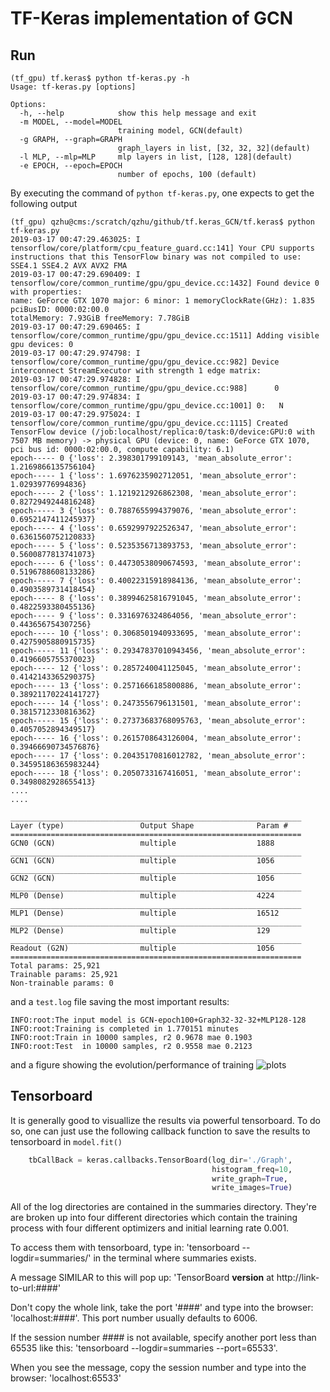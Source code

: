 # TF-Keras implementation of GCN

## Run
```
(tf_gpu) tf.keras$ python tf-keras.py -h
Usage: tf-keras.py [options]

Options:
  -h, --help            show this help message and exit
  -m MODEL, --model=MODEL
                        training model, GCN(default)
  -g GRAPH, --graph=GRAPH
                        graph_layers in list, [32, 32, 32](default)
  -l MLP, --mlp=MLP     mlp layers in list, [128, 128](default)
  -e EPOCH, --epoch=EPOCH
                        number of epochs, 100 (default)
```
By executing the command of `python tf-keras.py`, one expects to get the following output
```
(tf_gpu) qzhu@cms:/scratch/qzhu/github/tf.keras_GCN/tf.keras$ python tf-keras.py   
2019-03-17 00:47:29.463025: I tensorflow/core/platform/cpu_feature_guard.cc:141] Your CPU supports instructions that this TensorFlow binary was not compiled to use: SSE4.1 SSE4.2 AVX AVX2 FMA
2019-03-17 00:47:29.690409: I tensorflow/core/common_runtime/gpu/gpu_device.cc:1432] Found device 0 with properties: 
name: GeForce GTX 1070 major: 6 minor: 1 memoryClockRate(GHz): 1.835
pciBusID: 0000:02:00.0
totalMemory: 7.93GiB freeMemory: 7.78GiB
2019-03-17 00:47:29.690465: I tensorflow/core/common_runtime/gpu/gpu_device.cc:1511] Adding visible gpu devices: 0
2019-03-17 00:47:29.974798: I tensorflow/core/common_runtime/gpu/gpu_device.cc:982] Device interconnect StreamExecutor with strength 1 edge matrix:
2019-03-17 00:47:29.974828: I tensorflow/core/common_runtime/gpu/gpu_device.cc:988]      0 
2019-03-17 00:47:29.974834: I tensorflow/core/common_runtime/gpu/gpu_device.cc:1001] 0:   N 
2019-03-17 00:47:29.975024: I tensorflow/core/common_runtime/gpu/gpu_device.cc:1115] Created TensorFlow device (/job:localhost/replica:0/task:0/device:GPU:0 with 7507 MB memory) -> physical GPU (device: 0, name: GeForce GTX 1070, pci bus id: 0000:02:00.0, compute capability: 6.1)
epoch----- 0 {'loss': 2.398301799109143, 'mean_absolute_error': 1.2169866135756104}
epoch----- 1 {'loss': 1.6976235902712051, 'mean_absolute_error': 1.02939776994836}
epoch----- 2 {'loss': 1.1219212926862308, 'mean_absolute_error': 0.8272949244816248}
epoch----- 3 {'loss': 0.7887655994379076, 'mean_absolute_error': 0.6952147411245937}
epoch----- 4 {'loss': 0.6592997922526347, 'mean_absolute_error': 0.6361560752120833}
epoch----- 5 {'loss': 0.5235356713893753, 'mean_absolute_error': 0.5600877813741073}
epoch----- 6 {'loss': 0.44730538090674593, 'mean_absolute_error': 0.5196788608133286}
epoch----- 7 {'loss': 0.40022315918984136, 'mean_absolute_error': 0.4903589731418454}
epoch----- 8 {'loss': 0.38994625816791045, 'mean_absolute_error': 0.4822593380455136}
epoch----- 9 {'loss': 0.3316976324864056, 'mean_absolute_error': 0.443656754307256}
epoch----- 10 {'loss': 0.3068501940933695, 'mean_absolute_error': 0.4275905880915735}
epoch----- 11 {'loss': 0.29347837010943456, 'mean_absolute_error': 0.4196605755370023}
epoch----- 12 {'loss': 0.2857240041125045, 'mean_absolute_error': 0.4142143365290375}
epoch----- 13 {'loss': 0.2571666185800886, 'mean_absolute_error': 0.38921170224141727}
epoch----- 14 {'loss': 0.2473556796131501, 'mean_absolute_error': 0.3815712330816362}
epoch----- 15 {'loss': 0.27373683768095763, 'mean_absolute_error': 0.4057052894349517}
epoch----- 16 {'loss': 0.2615708643126004, 'mean_absolute_error': 0.39466690734576876}
epoch----- 17 {'loss': 0.20435170816012782, 'mean_absolute_error': 0.34595186365983244}
epoch----- 18 {'loss': 0.2050733167416051, 'mean_absolute_error': 0.3498082928655413}
....
....

_________________________________________________________________
Layer (type)                 Output Shape              Param #   
=================================================================
GCN0 (GCN)                   multiple                  1888      
_________________________________________________________________
GCN1 (GCN)                   multiple                  1056      
_________________________________________________________________
GCN2 (GCN)                   multiple                  1056      
_________________________________________________________________
MLP0 (Dense)                 multiple                  4224      
_________________________________________________________________
MLP1 (Dense)                 multiple                  16512     
_________________________________________________________________
MLP2 (Dense)                 multiple                  129       
_________________________________________________________________
Readout (G2N)                multiple                  1056      
=================================================================
Total params: 25,921
Trainable params: 25,921
Non-trainable params: 0
```
and a `test.log` file saving the most important results:
```
INFO:root:The input model is GCN-epoch100+Graph32-32-32+MLP128-128
INFO:root:Training is completed in 1.770151 minutes
INFO:root:Train in 10000 samples, r2 0.9678 mae 0.1903
INFO:root:Test  in 10000 samples, r2 0.9558 mae 0.2123
```
and a figure showing the evolution/performance of training 
![plots](https://github.com/sayred1/tf.keras_GCN/blob/master/tf.keras/imgs/GCN-epoch100%2BGraph32-32-32%2BMLP128-128.png)

## Tensorboard 
It is generally good to visuallize the results via powerful tensorboard. To do so, one can just use the following callback function to save the results to tensorboard in `model.fit()`
```python
    tbCallBack = keras.callbacks.TensorBoard(log_dir='./Graph', 
                                             histogram_freq=10, 
                                             write_graph=True, 
                                             write_images=True)
```

All of the log directories are contained in the summaries directory. They're are broken up into four different directories 
which contain the training process with four different optimizers and initial learning rate 0.001.

To access them with tensorboard, type in:
  'tensorboard --logdir=summaries/' in the terminal where summaries exists.

A message SIMILAR to this will pop up:
  'TensorBoard __version__ at http://link-to-url:####'

Don't copy the whole link, take the port '####' and type into the browser: 
  'localhost:####'. This port number usually defaults to 6006.

If the session number #### is not available, specify another port less than 65535 like this:
  'tensorboard --logdir=summaries --port=65533'.

When you see the message, copy the session number and type into the browser: 
  'localhost:65533'
